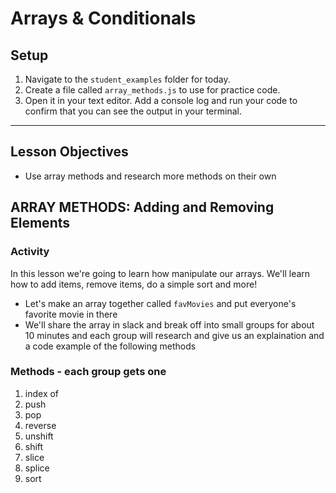 # Arrays & Conditionals

## Setup
1. Navigate to the `student_examples` folder for today.
2. Create a file called `array_methods.js` to use for practice code.
3. Open it in your text editor. Add a console log and run your code to confirm that you can see the output in your terminal.

<hr>

## Lesson Objectives
- Use array methods and research more methods on their own

## ARRAY METHODS: Adding and Removing Elements

### Activity

In this lesson we're going to learn how manipulate our arrays. We'll learn how to add items, remove items, do a simple sort and more!

- Let's make an array together called `favMovies` and put everyone's favorite movie in there
- We'll share the array in slack and break off into small groups for about 10 minutes and each group will research and give us an explaination and a code example of the following methods

### Methods - each group gets one
1. index of
1. push
1. pop
1. reverse
1. unshift
1. shift
1. slice
1. splice
1. sort
